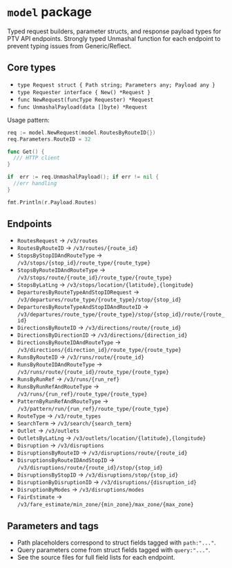 # `model` package

Typed request builders, parameter structs, and response payload types for PTV API endpoints.
Strongly typed Unmashal function for each endpoint to prevent typing issues from Generic/Reflect.

## Core types

- `type Request struct { Path string; Parameters any; Payload any }`
- `type Requester interface { New() *Request }`
- `func NewRequest(funcType Requester) *Request`
- `func UnmashalPayload(data []byte) *Request`

Usage pattern:

```go
req := model.NewRequest(model.RoutesByRouteID{})
req.Parameters.RouteID = 32

func Get() {
  /// HTTP client
}

if  err := req.UnmashalPayload(); if err != nil {
  //err handling
}

fmt.Println(r.Payload.Routes)


```

## Endpoints

- `RoutesRequest` → `/v3/routes`
- `RoutesByRouteID` → `/v3/routes/{route_id}`
- `StopsByStopIDAndRouteType` → `/v3/stops/{stop_id}/route_type/{route_type}`
- `StopsByRouteIDAndRouteType` → `/v3/stops/route/{route_id}/route_type/{route_type}`
- `StopsByLatLng` → `/v3/stops/location/{latitude},{longitude}`
- `DeparturesByRouteTypeAndStopIDRequest` → `/v3/departures/route_type/{route_type}/stop/{stop_id}`
- `DeparturesByRouteTypeAndStopIDAndRouteID` → `/v3/departures/route_type/{route_type}/stop/{stop_id}/route/{route_id}`
- `DirectionsByRouteID` → `/v3/directions/route/{route_id}`
- `DirectionsByDirectionID` → `/v3/directions/{direction_id}`
- `DirectionsByRouteIDAndRouteType` → `/v3/directions/{direction_id}/route_type/{route_type}`
- `RunsByRouteID` → `/v3/runs/route/{route_id}`
- `RunsByRouteIDAndRouteType` → `/v3/runs/route/{route_id}/route_type/{route_type}`
- `RunsByRunRef` → `/v3/runs/{run_ref}`
- `RunsByRunRefAndRouteType` → `/v3/runs/{run_ref}/route_type/{route_type}`
- `PatternByRunRefAndRouteType` → `/v3/pattern/run/{run_ref}/route_type/{route_type}`
- `RouteType` → `/v3/route_types`
- `SearchTerm` → `/v3/search/{search_term}`
- `Outlet` → `/v3/outlets`
- `OutletsByLatLng` → `/v3/outlets/location/{latitude},{longitude}`
- `Disruption` → `/v3/disruptions`
- `DisruptionsByRouteID` → `/v3/disruptions/route/{route_id}`
- `DisruptionsByRouteIDAndStopID` → `/v3/disruptions/route/{route_id}/stop/{stop_id}`
- `DisruptionsByStopID` → `/v3/disruptions/stop/{stop_id}`
- `DisruptionByDisruptionID` → `/v3/disruptions/{disruption_id}`
- `DisruptionByModes` → `/v3/disruptions/modes`
- `FairEstimate` → `/v3/fare_estimate/min_zone/{min_zone}/max_zone/{max_zone}`

## Parameters and tags

- Path placeholders correspond to struct fields tagged with `path:"..."`.
- Query parameters come from struct fields tagged with `query:"..."`.
- See the source files for full field lists for each endpoint.

